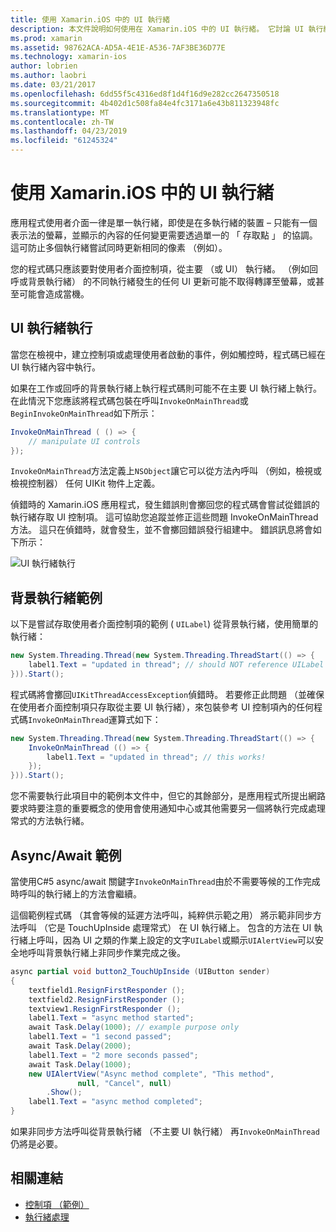 ```yaml
---
title: 使用 Xamarin.iOS 中的 UI 執行緒
description: 本文件說明如何使用在 Xamarin.iOS 中的 UI 執行緒。 它討論 UI 執行緒執行，提供一個背景執行緒的範例，並檢查 async/await。
ms.prod: xamarin
ms.assetid: 98762ACA-AD5A-4E1E-A536-7AF3BE36D77E
ms.technology: xamarin-ios
author: lobrien
ms.author: laobri
ms.date: 03/21/2017
ms.openlocfilehash: 6dd55f5c4316ed8f1d4f16d9e282cc2647350518
ms.sourcegitcommit: 4b402d1c508fa84e4fc3171a6e43b811323948fc
ms.translationtype: MT
ms.contentlocale: zh-TW
ms.lasthandoff: 04/23/2019
ms.locfileid: "61245324"
---
```

# <a name="working-with-the-ui-thread-in-xamarinios"></a>使用 Xamarin.iOS 中的 UI 執行緒

應用程式使用者介面一律是單一執行緒，即使是在多執行緒的裝置 – 只能有一個表示法的螢幕，並顯示的內容的任何變更需要透過單一的 「 存取點 」 的協調。 這可防止多個執行緒嘗試同時更新相同的像素 （例如）。

您的程式碼只應該要對使用者介面控制項，從主要 （或 UI） 執行緒。 （例如回呼或背景執行緒） 的不同執行緒發生的任何 UI 更新可能不取得轉譯至螢幕，或甚至可能會造成當機。

## <a name="ui-thread-execution"></a>UI 執行緒執行

當您在檢視中，建立控制項或處理使用者啟動的事件，例如觸控時，程式碼已經在 UI 執行緒內容中執行。

如果在工作或回呼的背景執行緒上執行程式碼則可能不在主要 UI 執行緒上執行。 在此情況下您應該將程式碼包裝在呼叫`InvokeOnMainThread`或`BeginInvokeOnMainThread`如下所示：

```csharp
InvokeOnMainThread ( () => {
    // manipulate UI controls
});
```

`InvokeOnMainThread`方法定義上`NSObject`讓它可以從方法內呼叫 （例如，檢視或檢視控制器） 任何 UIKit 物件上定義。

偵錯時的 Xamarin.iOS 應用程式，發生錯誤則會擲回您的程式碼會嘗試從錯誤的執行緒存取 UI 控制項。 這可協助您追蹤並修正這些問題 InvokeOnMainThread 方法。 這只在偵錯時，就會發生，並不會擲回錯誤發行組建中。 錯誤訊息將會如下所示：

 ![](ui-thread-images/image10.png "UI 執行緒執行")

 <a name="Background_Thread_Example" />


## <a name="background-thread-example"></a>背景執行緒範例

以下是嘗試存取使用者介面控制項的範例 ( `UILabel`) 從背景執行緒，使用簡單的執行緒：

```csharp
new System.Threading.Thread(new System.Threading.ThreadStart(() => {
    label1.Text = "updated in thread"; // should NOT reference UILabel on background thread!
})).Start();
```

程式碼將會擲回`UIKitThreadAccessException`偵錯時。 若要修正此問題 （並確保在使用者介面控制項只存取從主要 UI 執行緒），來包裝參考 UI 控制項內的任何程式碼`InvokeOnMainThread`運算式如下：

```csharp
new System.Threading.Thread(new System.Threading.ThreadStart(() => {
    InvokeOnMainThread (() => {
        label1.Text = "updated in thread"; // this works!
    });
})).Start();
```

您不需要執行此項目中的範例本文件中，但它的其餘部分，是應用程式所提出網路要求時要注意的重要概念的使用會使用通知中心或其他需要另一個將執行完成處理常式的方法執行緒。

 <a name="Async_Await_Example" />


## <a name="asyncawait-example"></a>Async/Await 範例

當使用C#5 async/await 關鍵字`InvokeOnMainThread`由於不需要等候的工作完成時呼叫的執行緒上的方法會繼續。

這個範例程式碼 （其會等候的延遲方法呼叫，純粹供示範之用） 將示範非同步方法呼叫 （它是 TouchUpInside 處理常式） 在 UI 執行緒上。 包含的方法在 UI 執行緒上呼叫，因為 UI 之類的作業上設定的文字`UILabel`或顯示`UIAlertView`可以安全地呼叫背景執行緒上非同步作業完成之後。

```csharp
async partial void button2_TouchUpInside (UIButton sender)
{
    textfield1.ResignFirstResponder ();
    textfield2.ResignFirstResponder ();
    textview1.ResignFirstResponder ();
    label1.Text = "async method started";
    await Task.Delay(1000); // example purpose only
    label1.Text = "1 second passed";
    await Task.Delay(2000);
    label1.Text = "2 more seconds passed";
    await Task.Delay(1000);
    new UIAlertView("Async method complete", "This method", 
               null, "Cancel", null)
        .Show();
    label1.Text = "async method completed";
}
```

如果非同步方法呼叫從背景執行緒 （不主要 UI 執行緒） 再`InvokeOnMainThread`仍將是必要。


## <a name="related-links"></a>相關連結

- [控制項 （範例）](https://developer.xamarin.com/samples/Controls/)
- [執行緒處理](~/ios/app-fundamentals/threading.md)
